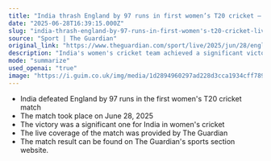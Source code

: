 ```yaml
---
title: "India thrash England by 97 runs in first women’s T20 cricket – live"
date: "2025-06-28T16:39:15.000Z"
slug: "india-thrash-england-by-97-runs-in-first-women's-t20-cricket-live"
source: "Sport | The Guardian"
original_link: "https://www.theguardian.com/sport/live/2025/jun/28/england-v-india-first-womens-t20-cricket-live"
description: "India's women's cricket team achieved a significant victory over England by 97 runs in the first T20 match on June 28, 2025, with live coverage provided by The Guardian."
mode: "summarize"
used_openai: "true"
image: "https://i.guim.co.uk/img/media/1d2894960297ad228d3cca1934cff789ffd3b7a5/326_0_3004_2404/master/3004.jpg?width=1200&height=630&quality=85&auto=format&fit=crop&overlay-align=bottom%2Cleft&overlay-width=100p&overlay-base64=L2ltZy9zdGF0aWMvb3ZlcmxheXMvdGctbGl2ZS5wbmc&enable=upscale&s=1d66f39f3b7484f0bb1c777e7db9ad4e"
---
```


- India defeated England by 97 runs in the first women's T20 cricket match
- The match took place on June 28, 2025
- The victory was a significant one for India in women's cricket
- The live coverage of the match was provided by The Guardian
- The match result can be found on The Guardian's sports section website.